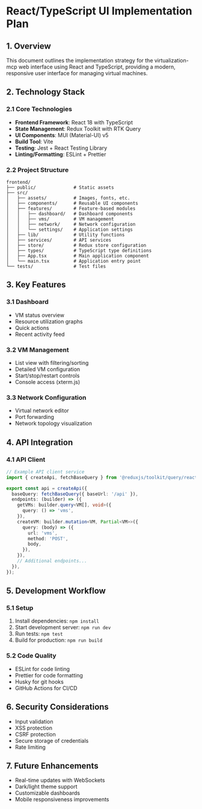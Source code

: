 # React/TypeScript UI Implementation Plan

## 1. Overview
This document outlines the implementation strategy for the virtualization-mcp web interface using React and TypeScript, providing a modern, responsive user interface for managing virtual machines.

## 2. Technology Stack

### 2.1 Core Technologies
- **Frontend Framework**: React 18 with TypeScript
- **State Management**: Redux Toolkit with RTK Query
- **UI Components**: MUI (Material-UI) v5
- **Build Tool**: Vite
- **Testing**: Jest + React Testing Library
- **Linting/Formatting**: ESLint + Prettier

### 2.2 Project Structure
```
frontend/
├── public/              # Static assets
├── src/
│   ├── assets/          # Images, fonts, etc.
│   ├── components/      # Reusable UI components
│   ├── features/        # Feature-based modules
│   │   ├── dashboard/   # Dashboard components
│   │   ├── vms/         # VM management
│   │   ├── network/     # Network configuration
│   │   └── settings/    # Application settings
│   ├── lib/             # Utility functions
│   ├── services/        # API services
│   ├── store/           # Redux store configuration
│   ├── types/           # TypeScript type definitions
│   ├── App.tsx          # Main application component
│   └── main.tsx         # Application entry point
└── tests/               # Test files
```

## 3. Key Features

### 3.1 Dashboard
- VM status overview
- Resource utilization graphs
- Quick actions
- Recent activity feed

### 3.2 VM Management
- List view with filtering/sorting
- Detailed VM configuration
- Start/stop/restart controls
- Console access (xterm.js)

### 3.3 Network Configuration
- Virtual network editor
- Port forwarding
- Network topology visualization

## 4. API Integration

### 4.1 API Client
```typescript
// Example API client service
import { createApi, fetchBaseQuery } from '@reduxjs/toolkit/query/react';

export const api = createApi({
  baseQuery: fetchBaseQuery({ baseUrl: '/api' }),
  endpoints: (builder) => ({
    getVMs: builder.query<VM[], void>({
      query: () => 'vms',
    }),
    createVM: builder.mutation<VM, Partial<VM>>({
      query: (body) => ({
        url: 'vms',
        method: 'POST',
        body,
      }),
    }),
    // Additional endpoints...
  }),
});
```

## 5. Development Workflow

### 5.1 Setup
1. Install dependencies: `npm install`
2. Start development server: `npm run dev`
3. Run tests: `npm test`
4. Build for production: `npm run build`

### 5.2 Code Quality
- ESLint for code linting
- Prettier for code formatting
- Husky for git hooks
- GitHub Actions for CI/CD

## 6. Security Considerations
- Input validation
- XSS protection
- CSRF protection
- Secure storage of credentials
- Rate limiting

## 7. Future Enhancements
- Real-time updates with WebSockets
- Dark/light theme support
- Customizable dashboards
- Mobile responsiveness improvements



